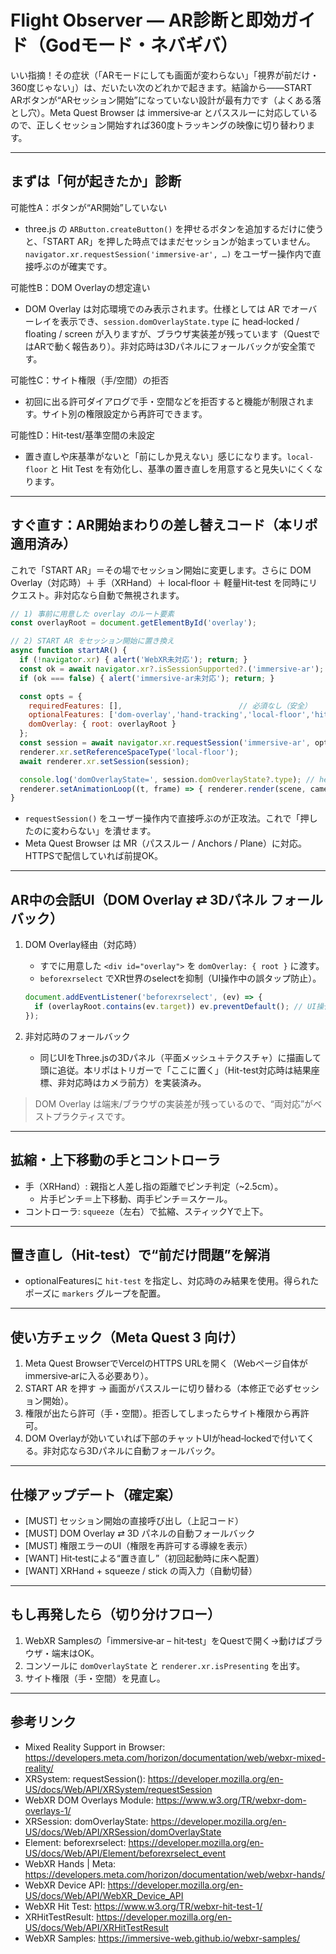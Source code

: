 # Flight Observer — AR診断と即効ガイド（Godモード・ネバギバ）

いい指摘！その症状（「ARモードにしても画面が変わらない」「視界が前だけ・360度じゃない」）は、だいたい次のどれかで起きます。結論から――START ARボタンが“ARセッション開始”になっていない設計が最有力です（よくある落とし穴）。Meta Quest Browser は immersive‑ar とパススルーに対応しているので、正しくセッション開始すれば360度トラッキングの映像に切り替わります。

---

## まずは「何が起きたか」診断

可能性A：ボタンが“AR開始”していない

- three.js の `ARButton.createButton()` を押せるボタンを追加するだけに使うと、「START AR」を押した時点ではまだセッションが始まっていません。`navigator.xr.requestSession('immersive-ar', …)` をユーザー操作内で直接呼ぶのが確実です。

可能性B：DOM Overlayの想定違い

- DOM Overlay は対応環境でのみ表示されます。仕様としては AR でオーバーレイを表示でき、`session.domOverlayState.type` に head‑locked / floating / screen が入りますが、ブラウザ実装差が残っています（QuestではARで動く報告あり）。非対応時は3Dパネルにフォールバックが安全策です。

可能性C：サイト権限（手/空間）の拒否

- 初回に出る許可ダイアログで手・空間などを拒否すると機能が制限されます。サイト別の権限設定から再許可できます。

可能性D：Hit‑test/基準空間の未設定

- 置き直しや床基準がないと「前にしか見えない」感じになります。`local-floor` と Hit Test を有効化し、基準の置き直しを用意すると見失いにくくなります。

---

## すぐ直す：AR開始まわりの差し替えコード（本リポ適用済み）

これで「START AR」＝その場でセッション開始に変更します。さらに DOM Overlay（対応時）＋ 手（XRHand）＋ local‑floor ＋ 軽量Hit‑test を同時にリクエスト。非対応なら自動で無視されます。

```js
// 1) 事前に用意した overlay のルート要素
const overlayRoot = document.getElementById('overlay');

// 2) START AR をセッション開始に置き換え
async function startAR() {
  if (!navigator.xr) { alert('WebXR未対応'); return; }
  const ok = await navigator.xr?.isSessionSupported?.('immersive-ar');
  if (ok === false) { alert('immersive-ar未対応'); return; }

  const opts = {
    requiredFeatures: [],                          // 必須なし（安全）
    optionalFeatures: ['dom-overlay','hand-tracking','local-floor','hit-test'],
    domOverlay: { root: overlayRoot }
  };
  const session = await navigator.xr.requestSession('immersive-ar', opts); // ← 直接開始
  renderer.xr.setReferenceSpaceType('local-floor');
  await renderer.xr.setSession(session);

  console.log('domOverlayState=', session.domOverlayState?.type); // head-locked等（対応時）
  renderer.setAnimationLoop((t, frame) => { renderer.render(scene, camera); });
}
```

- `requestSession()` をユーザー操作内で直接呼ぶのが正攻法。これで「押したのに変わらない」を潰せます。
- Meta Quest Browser は MR（パススルー / Anchors / Plane）に対応。HTTPSで配信していれば前提OK。

---

## AR中の会話UI（DOM Overlay ⇄ 3Dパネル フォールバック）

1. DOM Overlay経由（対応時）

   - すでに用意した `<div id="overlay">` を `domOverlay: { root }` に渡す。
   - `beforexrselect` でXR世界のselectを抑制（UI操作中の誤タップ防止）。

   ```js
   document.addEventListener('beforexrselect', (ev) => {
     if (overlayRoot.contains(ev.target)) ev.preventDefault(); // UI操作を優先
   });
   ```

2. 非対応時のフォールバック

   - 同じUIをThree.jsの3Dパネル（平面メッシュ＋テクスチャ）に描画して頭に追従。本リポはトリガーで「ここに置く」（Hit-test対応時は結果座標、非対応時はカメラ前方）を実装済み。

> DOM Overlay は端末/ブラウザの実装差が残っているので、“両対応”がベストプラクティスです。

---

## 拡縮・上下移動の手とコントローラ

- 手（XRHand）: 親指と人差し指の距離でピンチ判定（~2.5cm）。
  - 片手ピンチ＝上下移動、両手ピンチ＝スケール。
- コントローラ: `squeeze`（左右）で拡縮、スティックYで上下。

---

## 置き直し（Hit‑test）で“前だけ問題”を解消

- optionalFeaturesに `hit-test` を指定し、対応時のみ結果を使用。得られたポーズに `markers` グループを配置。

---

## 使い方チェック（Meta Quest 3 向け）

1. Meta Quest BrowserでVercelのHTTPS URLを開く（Webページ自体がimmersive‑arに入る必要あり）。
2. START AR を押す → 画面がパススルーに切り替わる（本修正で必ずセッション開始）。
3. 権限が出たら許可（手・空間）。拒否してしまったらサイト権限から再許可。
4. DOM Overlayが効いていれば下部のチャットUIがhead‑lockedで付いてくる。非対応なら3Dパネルに自動フォールバック。

---

## 仕様アップデート（確定案）

- [MUST] セッション開始の直接呼び出し（上記コード）
- [MUST] DOM Overlay ⇄ 3D パネルの自動フォールバック
- [MUST] 権限エラーのUI（権限を再許可する導線を表示）
- [WANT] Hit‑testによる“置き直し”（初回起動時に床へ配置）
- [WANT] XRHand + squeeze / stick の両入力（自動切替）

---

## もし再発したら（切り分けフロー）

1. WebXR Samplesの「immersive‑ar – hit‑test」をQuestで開く→動けばブラウザ・端末はOK。
2. コンソールに `domOverlayState` と `renderer.xr.isPresenting` を出す。
3. サイト権限（手・空間）を見直し。

---

## 参考リンク

- Mixed Reality Support in Browser: https://developers.meta.com/horizon/documentation/web/webxr-mixed-reality/
- XRSystem: requestSession(): https://developer.mozilla.org/en-US/docs/Web/API/XRSystem/requestSession
- WebXR DOM Overlays Module: https://www.w3.org/TR/webxr-dom-overlays-1/
- XRSession: domOverlayState: https://developer.mozilla.org/en-US/docs/Web/API/XRSession/domOverlayState
- Element: beforexrselect: https://developer.mozilla.org/en-US/docs/Web/API/Element/beforexrselect_event
- WebXR Hands | Meta: https://developers.meta.com/horizon/documentation/web/webxr-hands/
- WebXR Device API: https://developer.mozilla.org/en-US/docs/Web/API/WebXR_Device_API
- WebXR Hit Test: https://www.w3.org/TR/webxr-hit-test-1/
- XRHitTestResult: https://developer.mozilla.org/en-US/docs/Web/API/XRHitTestResult
- WebXR Samples: https://immersive-web.github.io/webxr-samples/

